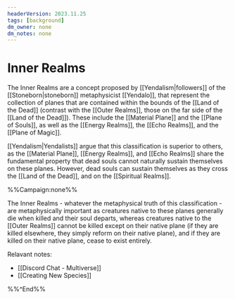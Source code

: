 ```yaml
---
headerVersion: 2023.11.25
tags: [background]
dm_owner: none
dm_notes: none
---
```

# Inner Realms

The Inner Realms are a concept proposed by [[Yendalism|followers]] of the [[Stoneborn|stoneborn]] metaphysicist [[Yendalo]], that represent the collection of planes that are contained within the bounds of the [[Land of the Dead]] (contrast with the [[Outer Realms]], those on the far side of the [[Land of the Dead]]). These include the [[Material Plane]] and the [[Plane of Souls]], as well as the [[Energy Realms]], the [[Echo Realms]], and the [[Plane of Magic]]. 

[[Yendalism|Yendalists]] argue that this classification is superior to others, as the [[Material Plane]], [[Energy Realms]], and [[Echo Realms]] share the fundamental property that dead souls cannot naturally sustain themselves on these planes. However, dead souls can sustain themselves as they cross the [[Land of the Dead]], and on the [[Spiritual Realms]]. 

%%Campaign:none%%

The Inner Realms - whatever the metaphysical truth of this classification - are metaphysically important as creatures native to these planes generally die when killed and their soul departs, whereas creatures native to the [[Outer Realms]] cannot be killed except on their native plane (if they are killed elsewhere, they simply reform on their native plane), and if they are killed on their native plane, cease to exist entirely. 

Relavant notes:
- [[Discord Chat - Multiverse]]
- [[Creating New Species]]

%%^End%%
